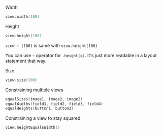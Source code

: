 Width
```swift
view.width(100)
```

Height
```swift
view.height(100)
```
`view ~ (100)` is same with `view.height(100)`

You can use `~` operator for `.height(x)`. It's just more readable in a layout statement that way.

Size
```swift
view.size(100)
```

Constraining multiple views
```swift
equalSizes(image1, image2, image2)
equalWidths(field1, field2, field3, field4)
equalHeights(button1, button2)
```

Constraining a view to stay squared
```swift
view.heightEqualsWidth()
```
